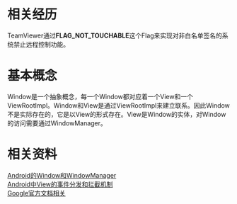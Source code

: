 # 相关经历
TeamViewer通过**FLAG_NOT_TOUCHABLE**这个Flag来实现对非白名单签名的系统禁止远程控制功能。  

# 基本概念
Window是一个抽象概念，每一个Window都对应着一个View和一个ViewRootImpl。Window和View是通过ViewRootImpl来建立联系。因此Window不是实际存在的，它是以View的形式存在。View是Window的实体，对Window的访问需要通过WindowManager。  

# 相关资料
[Android的Window和WindowManager](https://blog.csdn.net/m0_59162559/article/details/124929310?utm_medium=distribute.pc_relevant.none-task-blog-2~default~baidujs_baidulandingword~default-1-124929310-blog-119680476.235^v40^pc_relevant_default_base&spm=1001.2101.3001.4242.2&utm_relevant_index=4)  
[Android中View的事件分发和拦截机制](https://blog.csdn.net/xiaohuanqi/article/details/49161401?spm=1001.2101.3001.6650.1&utm_medium=distribute.pc_relevant.none-task-blog-2%7Edefault%7ECTRLIST%7ERate-1-49161401-blog-120352289.235%5Ev40%5Epc_relevant_default_base&depth_1-utm_source=distribute.pc_relevant.none-task-blog-2%7Edefault%7ECTRLIST%7ERate-1-49161401-blog-120352289.235%5Ev40%5Epc_relevant_default_base&utm_relevant_index=2)  
[Google官方文档相关](https://developer.android.com/about/versions/12/behavior-changes-all?hl=zh-cn#untrusted-touch-events)  

